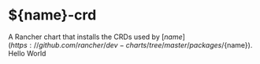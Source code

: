 # ${name}-crd
A Rancher chart that installs the CRDs used by [${name}](https://github.com/rancher/dev-charts/tree/master/packages/${name}).
Hello World
